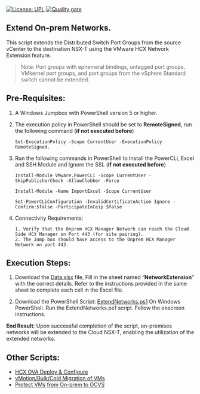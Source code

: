 [![License: UPL](https://img.shields.io/badge/license-UPL-green)](https://img.shields.io/badge/license-UPL-green) [![Quality gate](https://sonarcloud.io/api/project_badges/quality_gate?project=oracle-devrel_vmware-hcx-automation)](https://sonarcloud.io/dashboard?id=oracle-devrel_vmware-hcx-automation)

## Extend On-prem Networks. 
This script extends the Distributed Switch Port Groups from the source vCenter to the destination NSX-T using the VMware HCX Network Extension feature.

>Note: Port groups with ephemeral bindings, untagged port groups, VMkernel port groups, and port groups from the vSphere Standard switch cannot be extended.

## Pre-Requisites:

1.	A Windows Jumpbox with PowerShell version 5 or higher.
2.	The execution policy in PowerShell should be set to **RemoteSigned**, run the following command (**if not executed before**)
      ```
      Set-ExecutionPolicy -Scope CurrentUser -ExecutionPolicy RemoteSigned.
      ```
3.	Run the following commands in PowerShell to Install the PowerCLi, Excel and SSH Module and Ignore the SSL (**if not executed before**)

      ```
      Install-Module VMware.PowerCLi -Scope CurrentUser -SkipPublisherCheck -AllowClobber -Force
      ```
      ```
      Install-Module -Name ImportExcel -Scope CurrentUser
      ```
      ```
      Set-PowerCLiConfiguration -InvalidCertificateAction Ignore -Confirm:$false -ParticipateInCeip $false
      ```

4.    Connectivity Requirements:
      ```
      1. Verify that the Onprem HCX Manager Network can reach the Cloud Side HCX Manager on Port 443 (for site pairing).
      2. The Jump box should have access to the Onprem HCX Manager Network on port 443.
      ```

## Execution Steps:
1. Download the [Data.xlsx](https://github.com/oracle-devrel/vmware-hcx-automation/blob/develop/Data.xlsx) file, Fill in the sheet named “**NetworkExtension**” with the correct details. Refer to the instructions provided in the same sheet to complete each cell in the Excel file.

2. Download the PowerShell Script: [ExtendNetworks.ps1](https://github.com/oracle-devrel/vmware-hcx-automation/blob/develop/ExtendNetworks.ps1)
On Windows PowerShell. Run the ExtendNetworks.ps1 script. Follow the onscreen instructions.


**End Result**: Upon successful completion of the script, on-premises networks will be extended to the Cloud NSX-T, enabling the utilization of the extended networks.

## Other Scripts:
- [HCX OVA Deploy & Configure](https://github.com/oracle-devrel/vmware-hcx-automation/blob/documenation/HCX-Config.md) 
- [vMotion/Bulk/Cold Migration of VMs](https://github.com/oracle-devrel/vmware-hcx-automation/blob/documenation/HCX-Migrate-VMs.md)
- [Protect VMs from On-prem to OCVS](https://github.com/oracle-devrel/vmware-hcx-automation/blob/documenation/HCX-Replicate-VMs.md) 

